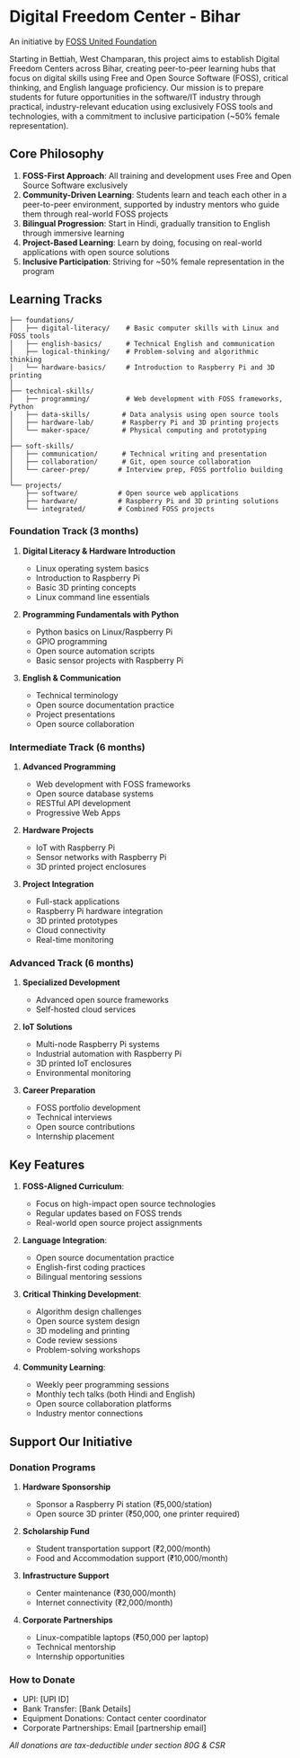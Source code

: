 # Digital Freedom Center - Bihar

An initiative by [FOSS United Foundation](https://fossunited.org/)

Starting in Bettiah, West Champaran, this project aims to establish Digital Freedom Centers across Bihar, creating peer-to-peer learning hubs that focus on digital skills using Free and Open Source Software (FOSS), critical thinking, and English language proficiency. Our mission is to prepare students for future opportunities in the software/IT industry through practical, industry-relevant education using exclusively FOSS tools and technologies, with a commitment to inclusive participation (~50% female representation).

## Core Philosophy

1. **FOSS-First Approach**: All training and development uses Free and Open Source Software exclusively
2. **Community-Driven Learning**: Students learn and teach each other in a peer-to-peer environment, supported by industry mentors who guide them through real-world FOSS projects
3. **Bilingual Progression**: Start in Hindi, gradually transition to English through immersive learning
4. **Project-Based Learning**: Learn by doing, focusing on real-world applications with open source solutions
5. **Inclusive Participation**: Striving for ~50% female representation in the program


## Learning Tracks

```
├── foundations/
│   ├── digital-literacy/    # Basic computer skills with Linux and FOSS tools
│   ├── english-basics/      # Technical English and communication
│   ├── logical-thinking/    # Problem-solving and algorithmic thinking
│   └── hardware-basics/     # Introduction to Raspberry Pi and 3D printing
│
├── technical-skills/
│   ├── programming/         # Web development with FOSS frameworks, Python
│   ├── data-skills/        # Data analysis using open source tools
│   ├── hardware-lab/       # Raspberry Pi and 3D printing projects
│   └── maker-space/        # Physical computing and prototyping
│
├── soft-skills/
│   ├── communication/      # Technical writing and presentation
│   ├── collaboration/      # Git, open source collaboration
│   └── career-prep/       # Interview prep, FOSS portfolio building
│
└── projects/
    ├── software/          # Open source web applications
    ├── hardware/          # Raspberry Pi and 3D printing solutions
    └── integrated/        # Combined FOSS projects
```

### Foundation Track (3 months)
1. **Digital Literacy & Hardware Introduction**
   - Linux operating system basics
   - Introduction to Raspberry Pi
   - Basic 3D printing concepts
   - Linux command line essentials

2. **Programming Fundamentals with Python**
   - Python basics on Linux/Raspberry Pi
   - GPIO programming
   - Open source automation scripts
   - Basic sensor projects with Raspberry Pi

3. **English & Communication**
   - Technical terminology
   - Open source documentation practice
   - Project presentations
   - Open source collaboration

### Intermediate Track (6 months)
1. **Advanced Programming**
   - Web development with FOSS frameworks
   - Open source database systems
   - RESTful API development
   - Progressive Web Apps

2. **Hardware Projects**
   - IoT with Raspberry Pi
   - Sensor networks with Raspberry Pi
   - 3D printed project enclosures


3. **Project Integration**
   - Full-stack applications
   - Raspberry Pi hardware integration
   - 3D printed prototypes
   - Cloud connectivity
   - Real-time monitoring

### Advanced Track (6 months)
1. **Specialized Development**
   - Advanced open source frameworks
   - Self-hosted cloud services

2. **IoT Solutions**
   - Multi-node Raspberry Pi systems
   - Industrial automation with Raspberry Pi
   - 3D printed IoT enclosures
   - Environmental monitoring

3. **Career Preparation**
   - FOSS portfolio development
   - Technical interviews
   - Open source contributions
   - Internship placement

## Key Features

1. **FOSS-Aligned Curriculum**: 
   - Focus on high-impact open source technologies
   - Regular updates based on FOSS trends
   - Real-world open source project assignments

2. **Language Integration**:
   - Open source documentation practice
   - English-first coding practices
   - Bilingual mentoring sessions

3. **Critical Thinking Development**:
   - Algorithm design challenges
   - Open source system design
   - 3D modeling and printing
   - Code review sessions
   - Problem-solving workshops

4. **Community Learning**:
   - Weekly peer programming sessions
   - Monthly tech talks (both Hindi and English)
   - Open source collaboration platforms
   - Industry mentor connections

## Support Our Initiative

### Donation Programs
1. **Hardware Sponsorship**
   - Sponsor a Raspberry Pi station (₹5,000/station)
   - Open source 3D printer (₹50,000, one printer required)

2. **Scholarship Fund**
   - Student transportation support (₹2,000/month)
   - Food and Accommodation support (₹10,000/month)

3. **Infrastructure Support**
   - Center maintenance (₹30,000/month)
   - Internet connectivity (₹2,000/month)

4. **Corporate Partnerships**
   - Linux-compatible laptops (₹50,000 per laptop)
   - Technical mentorship
   - Internship opportunities

### How to Donate
- UPI: [UPI ID]
- Bank Transfer: [Bank Details]
- Equipment Donations: Contact center coordinator
- Corporate Partnerships: Email [partnership email]

*All donations are tax-deductible under section 80G & CSR*
